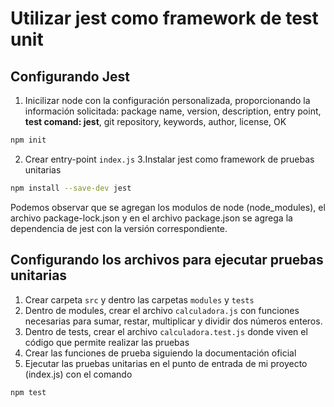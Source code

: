 # Utilizar jest como framework de test unit

## Configurando Jest
1. Inicilizar node con la configuración personalizada, proporcionando la información solicitada: package name, version, description, entry point, **test comand: jest**, git repository, keywords, author, license, OK
```bash
npm init
```

2. Crear entry-point `index.js`
3.Instalar jest como framework de pruebas unitarias 
```bash
npm install --save-dev jest
```
Podemos observar que se agregan los modulos de node (node_modules), el archivo package-lock.json y en el archivo package.json se agrega la dependencia de jest con la versión correspondiente.
## Configurando los archivos para ejecutar pruebas unitarias
1. Crear carpeta `src` y dentro las carpetas `modules` y `tests`
2. Dentro de modules, crear el archivo `calculadora.js` con funciones necesarias para sumar, restar, multiplicar y dividir dos números enteros.
3. Dentro de tests, crear el archivo `calculadora.test.js` donde viven el código que permite realizar las pruebas
4. Crear las funciones de prueba siguiendo la documentación oficial
5. Ejecutar las pruebas unitarias en el punto de entrada de mi proyecto (index.js) con el comando
```bash
npm test
```